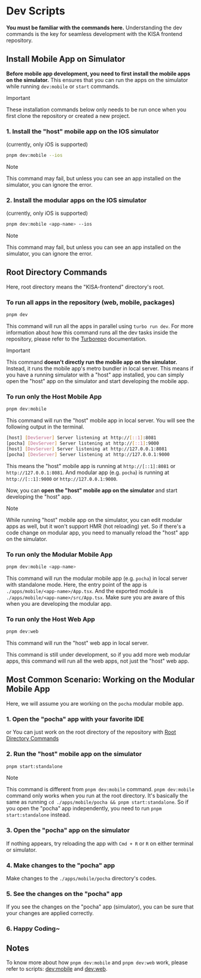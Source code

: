 # Dev Scripts

**You must be familiar with the commands here.** Understanding the dev commands is the key for seamless development with the KISA frontend repository.

## Install Mobile App on Simulator

**Before mobile app development, you need to first install the mobile apps on the simulator.** This ensures that you can run the apps on the simulator while running `dev:mobile` or `start` commands.

> [!IMPORTANT]
> These installation commands below only needs to be run once when you first clone the repository or created a new project.

### 1. Install the "host" mobile app on the IOS simulator

(currently, only iOS is supported)

```bash
pnpm dev:mobile --ios
```

> [!NOTE]
> This command may fail, but unless you can see an app installed on the simulator, you can ignore the error.

### 2. Install the modular apps on the IOS simulator

(currently, only iOS is supported)

```bash
pnpm dev:mobile <app-name> --ios
```

> [!NOTE]
> This command may fail, but unless you can see an app installed on the simulator, you can ignore the error.

## Root Directory Commands

Here, root directory means the "KISA-frontend" directory's root.

### To run all apps in the repository (web, mobile, packages)

```bash
pnpm dev
```

This command will run all the apps in parallel using `turbo run dev`. For more information about how this command runs all the dev tasks inside the repository, please refer to the [Turborepo](https://turbo.build/repo/docs/crafting-your-repository/configuring-tasks) documentation.

> [!IMPORTANT]
> This command **doesn't directly run the mobile app on the simulator.** Instead, it runs the mobile app's metro bundler in local server. This means if you have a running simulator with a "host" app installed, you can simply open the "host" app on the simulator and start developing the mobile app.

### To run only the Host Mobile App

```bash
pnpm dev:mobile
```

This command will run the "host" mobile app in local server.
You will see the following output in the terminal.

```bash
[host] [DevServer] Server listening at http://[::1]:8081
[pocha] [DevServer] Server listening at http://[::1]:9000
[host] [DevServer] Server listening at http://127.0.0.1:8081
[pocha] [DevServer] Server listening at http://127.0.0.1:9000
```

This means the "host" mobile app is running at `http://[::1]:8081` or `http://127.0.0.1:8081`.
And modular app (e.g. `pocha`) is running at `http://[::1]:9000` or `http://127.0.0.1:9000`.

Now, you can **open the "host" mobile app on the simulator** and start developing the "host" app.

> [!NOTE]
> While running "host" mobile app on the simulator, you can edit modular apps as well, but it won't support HMR (hot reloading) yet. So if there's a code change on modular app, you need to manually reload the "host" app on the simulator.

### To run only the Modular Mobile App

```bash
pnpm dev:mobile <app-name>
```

This command will run the modular mobile app (e.g. `pocha`) in local server with standalone mode. Here, the entry point of the app is `./apps/mobile/<app-name>/App.tsx`. And the exported module is `./apps/mobile/<app-name>/src/App.tsx`. Make sure you are aware of this when you are developing the modular app.

### To run only the Host Web App

```bash
pnpm dev:web
```

This command will run the "host" web app in local server.

This command is still under development, so if you add more web modular apps, this command will run all the web apps, not just the "host" web app.

## Most Common Scenario: Working on the Modular Mobile App

Here, we will assume you are working on the `pocha` modular mobile app.

### 1. Open the "pocha" app with your favorite IDE

or You can just work on the root directory of the repository with [Root Directory Commands](#root-directory-commands)

### 2. Run the "host" mobile app on the simulator

```bash
pnpm start:standalone
```

> [!NOTE]
> This command is different from `pnpm dev:mobile` command. `pnpm dev:mobile` command only works when you run at the root directory. It's basically the same as running `cd ./apps/mobile/pocha && pnpm start:standalone`. So if you open the "pocha" app independently, you need to run `pnpm start:standalone` instead.

### 3. Open the "pocha" app on the simulator

If nothing appears, try reloading the app with `Cmd + R` or `R` on either terminal or simulator.

### 4. Make changes to the "pocha" app

Make changes to the `./apps/mobile/pocha` directory's codes.

### 5. See the changes on the "pocha" app

If you see the changes on the "pocha" app (simulator), you can be sure that your changes are applied correctly.

### 6. Happy Coding~

## Notes

To know more about how `pnpm dev:mobile` and `pnpm dev:web` work, please refer to scripts: [dev:mobile](./devops/scripts/dev-mobile.sh) and [dev:web](./devops/scripts/dev-web.sh).
